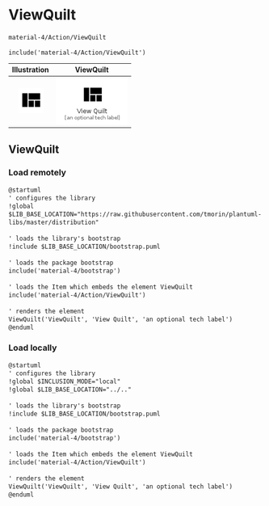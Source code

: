 # ViewQuilt


```text
material-4/Action/ViewQuilt
```

```text
include('material-4/Action/ViewQuilt')
```



| Illustration | ViewQuilt |
| :---: | :---: |
| ![illustration for Illustration](../../material-4/Action/ViewQuilt.png) | ![illustration for ViewQuilt](../../material-4/Action/ViewQuilt.Local.png) |




## ViewQuilt

### Load remotely
```plantuml
@startuml
' configures the library
!global $LIB_BASE_LOCATION="https://raw.githubusercontent.com/tmorin/plantuml-libs/master/distribution"

' loads the library's bootstrap
!include $LIB_BASE_LOCATION/bootstrap.puml

' loads the package bootstrap
include('material-4/bootstrap')

' loads the Item which embeds the element ViewQuilt
include('material-4/Action/ViewQuilt')

' renders the element
ViewQuilt('ViewQuilt', 'View Quilt', 'an optional tech label')
@enduml
```

### Load locally
```plantuml
@startuml
' configures the library
!global $INCLUSION_MODE="local"
!global $LIB_BASE_LOCATION="../.."

' loads the library's bootstrap
!include $LIB_BASE_LOCATION/bootstrap.puml

' loads the package bootstrap
include('material-4/bootstrap')

' loads the Item which embeds the element ViewQuilt
include('material-4/Action/ViewQuilt')

' renders the element
ViewQuilt('ViewQuilt', 'View Quilt', 'an optional tech label')
@enduml
```


